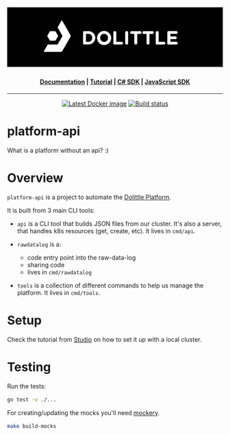<h1 align="center"><img src="https://raw.githubusercontent.com/dolittle/Documentation/master/Source/static/images/dolittle_negativ_horisontal_RGB_black.svg" alt="Dolittle"></h1>

<h4 align="center">
    <a href="https://dolittle.io">Documentation</a> |
    <a href="https://dolittle.io/docs/tutorials/getting_started/">Tutorial</a> |
    <a href="https://github.com/dolittle/DotNet.SDK">C# SDK</a> |
    <a href="https://github.com/dolittle/JavaScript.SDK">JavaScript SDK</a>
</h4>

---

<p align="center">
    <a href="https://hub.docker.com/r/dolittle/platform-api"><img src="https://img.shields.io/docker/v/dolittle/platform-api/latest?label=dolittle%2Fplatform-api&logo=docker" alt="Latest Docker image"></a>
    <a href="https://github.com/dolittle/platform-api/actions/workflows/ci.yml"><img src="https://github.com/dolittle/platform-api/actions/workflows/ci.yml/badge.svg" alt="Build status"></a>
</p>

# platform-api
What is a platform without an api? :)

# Overview

`platform-api` is a project to automate the [Dolittle Platform](https://dolittle.io/docs/platform/).

It is built from 3 main CLI tools:

- `api` is a CLI tool that builds JSON files from our cluster. It's also a server, that handles k8s resources (get, create, etc). It lives in `cmd/api`.

- `rawdatalog` is a:
    - code entry point into the raw-data-log
    - sharing code
    - lives in `cmd/rawdatalog`

- `tools` is a collection of different commands to help us manage the platform. It lives in `cmd/tools`.

# Setup

Check the tutorial from [Studio](https://github.com/dolittle/Studio/blob/main/Documentation/k3d.md) on how to set it up with a local cluster.

# Testing

Run the tests:
```sh
go test -v ./...
```

For creating/updating the mocks you'll need [mockery](https://github.com/vektra/mockery).
```sh
make build-mocks
```
